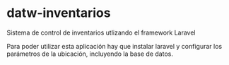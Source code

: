 # datw-inventarios
Sistema de control de inventarios utlizando el framework Laravel

Para poder utilizar esta aplicación hay que instalar laravel y configurar los parámetros de la ubicación, incluyendo la base de datos.

